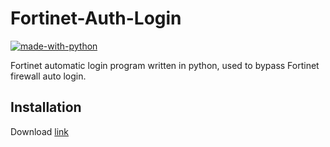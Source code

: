 # Fortinet-Auth-Login

[![made-with-python](https://img.shields.io/badge/Made%20with-Python-1f425f.svg)](https://www.python.org/)

Fortinet automatic login program written in python, used to bypass Fortinet firewall auto login.

## Installation
Download [link](https://github.com/ITyouG/Fortinet-Auth-Login/releases/download/v1.0.1/fortinet-auth-login_v1.0.1.rar)
